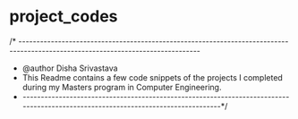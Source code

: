 # project_codes
/* --------------------------------------------------------------------------------------------------------------------------------
* @author Disha Srivastava
* This Readme contains a few code snippets of the projects I completed during my Masters program in Computer Engineering.
* ---------------------------------------------------------------------------------------------------------------------------------*/


